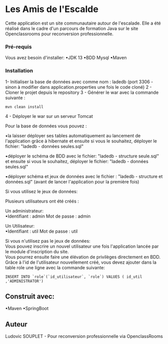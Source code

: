 # Les Amis de l'Escalde

Cette application est un site communautaire autour de l'escalade. Elle a été réalisé dans le cadre d'un parcours de formation Java sur le site Openclassrooms pour reconversion professionnelle.

### Pré-requis

Vous avez besoin d'installer:
•JDK 13
•BDD Mysql
•Maven

### Installation

1- Initialiser la base de données avec comme nom : ladedb (port 3306 - sinon à modifier dans application.properties une fois le code cloné)
2 - Cloner le projet depuis le repository
3 - Générer le war avec la commande suivante :
```
mvn clean install
```
4 - Déployer le war sur un serveur Tomcat

Pour la base de données vous pouvez :

•la laisser déployer ses tables automatiquement au lancement de l'application grâce à hibernate et ensuite si vous le souhaitez, déployer le fichier: "ladedb - données seules.sql"


•déployer le schéma de BDD avec le fichier: "ladedb - structure seule.sql" et ensuite si vous le souhaitez, déployer le fichier: "ladedb - données seules.sql"


•déployer schéma et jeux de données avec le fichier : "ladedb - structure et données.sql" (avant de lancer l'application pour la première fois)


Si vous utilisez le jeux de données:

Plusieurs utilisateurs ont été créés :

Un administrateur:   
•Identifiant : admin Mot de passe : admin

Un Utilisateur:  
•Identifiant : util Mot de passe : util

Si vous n'utilisez pas le jeux de données:  
Vous pouvez inscrire un nouvel utilisateur une fois l'application lancée par le module d'inscription du site.  
Vous pourrez ensuite faire une élévation de privilèges directement en BDD.  
Grâce à l'id de l'utilisateur nouvellement créé, vous devez ajouter dans la table role une ligne avec la commande suivante:  
```
INSERT INTO `role`(`id_utilisateur`, `role`) VALUES ( id_util ,'ADMINISTRATOR')
```
## Construit avec:
•Maven
•SpringBoot

## Auteur
Ludovic SOUPLET - Pour reconversion professionnelle via OpenclassRooms
